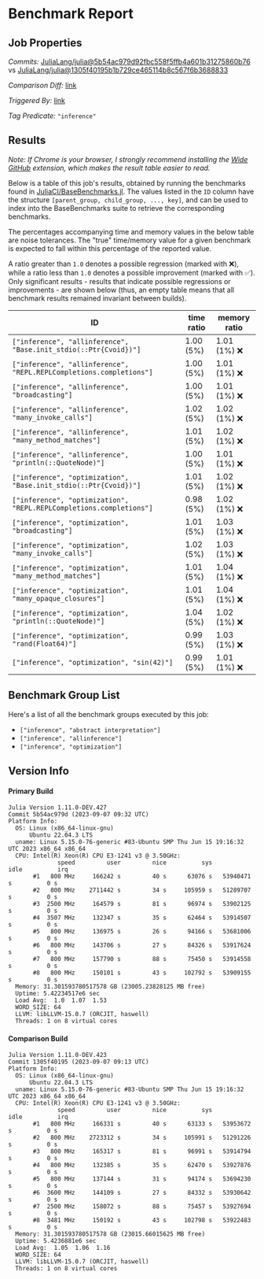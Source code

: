# Benchmark Report

## Job Properties

*Commits:* [JuliaLang/julia@5b54ac979d92fbc558f5ffb4a601b31275860b76](https://github.com/JuliaLang/julia/commit/5b54ac979d92fbc558f5ffb4a601b31275860b76) vs [JuliaLang/julia@1305f40195b1b729ce465114b8c567f6b3688833](https://github.com/JuliaLang/julia/commit/1305f40195b1b729ce465114b8c567f6b3688833)

*Comparison Diff:* [link](https://github.com/JuliaLang/julia/compare/1305f40195b1b729ce465114b8c567f6b3688833..5b54ac979d92fbc558f5ffb4a601b31275860b76)

*Triggered By:* [link](https://github.com/JuliaLang/julia/pull/51185#issuecomment-1709818521)

*Tag Predicate:* `"inference"`

## Results

*Note: If Chrome is your browser, I strongly recommend installing the [Wide GitHub](https://chrome.google.com/webstore/detail/wide-github/kaalofacklcidaampbokdplbklpeldpj?hl=en)
extension, which makes the result table easier to read.*

Below is a table of this job's results, obtained by running the benchmarks found in
[JuliaCI/BaseBenchmarks.jl](https://github.com/JuliaCI/BaseBenchmarks.jl). The values
listed in the `ID` column have the structure `[parent_group, child_group, ..., key]`,
and can be used to index into the BaseBenchmarks suite to retrieve the corresponding
benchmarks.

The percentages accompanying time and memory values in the below table are noise tolerances. The "true"
time/memory value for a given benchmark is expected to fall within this percentage of the reported value.

A ratio greater than `1.0` denotes a possible regression (marked with :x:), while a ratio less
than `1.0` denotes a possible improvement (marked with :white_check_mark:). Only significant results - results
that indicate possible regressions or improvements - are shown below (thus, an empty table means that all
benchmark results remained invariant between builds).

| ID | time ratio | memory ratio |
|----|------------|--------------|
| `["inference", "allinference", "Base.init_stdio(::Ptr{Cvoid})"]` | 1.00 (5%)  | 1.01 (1%) :x: |
| `["inference", "allinference", "REPL.REPLCompletions.completions"]` | 1.00 (5%)  | 1.01 (1%) :x: |
| `["inference", "allinference", "broadcasting"]` | 1.00 (5%)  | 1.01 (1%) :x: |
| `["inference", "allinference", "many_invoke_calls"]` | 1.02 (5%)  | 1.02 (1%) :x: |
| `["inference", "allinference", "many_method_matches"]` | 1.01 (5%)  | 1.02 (1%) :x: |
| `["inference", "allinference", "println(::QuoteNode)"]` | 1.00 (5%)  | 1.01 (1%) :x: |
| `["inference", "optimization", "Base.init_stdio(::Ptr{Cvoid})"]` | 1.01 (5%)  | 1.02 (1%) :x: |
| `["inference", "optimization", "REPL.REPLCompletions.completions"]` | 0.98 (5%)  | 1.02 (1%) :x: |
| `["inference", "optimization", "broadcasting"]` | 1.01 (5%)  | 1.03 (1%) :x: |
| `["inference", "optimization", "many_invoke_calls"]` | 1.02 (5%)  | 1.03 (1%) :x: |
| `["inference", "optimization", "many_method_matches"]` | 1.01 (5%)  | 1.04 (1%) :x: |
| `["inference", "optimization", "many_opaque_closures"]` | 1.01 (5%)  | 1.04 (1%) :x: |
| `["inference", "optimization", "println(::QuoteNode)"]` | 1.04 (5%)  | 1.02 (1%) :x: |
| `["inference", "optimization", "rand(Float64)"]` | 0.99 (5%)  | 1.03 (1%) :x: |
| `["inference", "optimization", "sin(42)"]` | 0.99 (5%)  | 1.01 (1%) :x: |

## Benchmark Group List

Here's a list of all the benchmark groups executed by this job:

- `["inference", "abstract interpretation"]`
- `["inference", "allinference"]`
- `["inference", "optimization"]`

## Version Info

#### Primary Build

```
Julia Version 1.11.0-DEV.427
Commit 5b54ac979d (2023-09-07 09:32 UTC)
Platform Info:
  OS: Linux (x86_64-linux-gnu)
      Ubuntu 22.04.3 LTS
  uname: Linux 5.15.0-76-generic #83-Ubuntu SMP Thu Jun 15 19:16:32 UTC 2023 x86_64 x86_64
  CPU: Intel(R) Xeon(R) CPU E3-1241 v3 @ 3.50GHz: 
              speed         user         nice          sys         idle          irq
       #1   800 MHz     166242 s         40 s      63076 s   53940471 s          0 s
       #2   800 MHz    2711442 s         34 s     105959 s   51289707 s          0 s
       #3  2500 MHz     164579 s         81 s      96974 s   53902125 s          0 s
       #4  3507 MHz     132347 s         35 s      62464 s   53914507 s          0 s
       #5   800 MHz     136975 s         26 s      94166 s   53681006 s          0 s
       #6   800 MHz     143706 s         27 s      84326 s   53917624 s          0 s
       #7   800 MHz     157790 s         88 s      75450 s   53914558 s          0 s
       #8   800 MHz     150101 s         43 s     102792 s   53909155 s          0 s
  Memory: 31.301593780517578 GB (23005.23828125 MB free)
  Uptime: 5.42234517e6 sec
  Load Avg:  1.0  1.07  1.53
  WORD_SIZE: 64
  LLVM: libLLVM-15.0.7 (ORCJIT, haswell)
  Threads: 1 on 8 virtual cores

```

#### Comparison Build

```
Julia Version 1.11.0-DEV.423
Commit 1305f40195 (2023-09-07 09:13 UTC)
Platform Info:
  OS: Linux (x86_64-linux-gnu)
      Ubuntu 22.04.3 LTS
  uname: Linux 5.15.0-76-generic #83-Ubuntu SMP Thu Jun 15 19:16:32 UTC 2023 x86_64 x86_64
  CPU: Intel(R) Xeon(R) CPU E3-1241 v3 @ 3.50GHz: 
              speed         user         nice          sys         idle          irq
       #1   800 MHz     166331 s         40 s      63133 s   53953672 s          0 s
       #2   800 MHz    2723312 s         34 s     105991 s   51291226 s          0 s
       #3   800 MHz     165317 s         81 s      96991 s   53914794 s          0 s
       #4   800 MHz     132385 s         35 s      62470 s   53927876 s          0 s
       #5   800 MHz     137144 s         31 s      94174 s   53694230 s          0 s
       #6  3600 MHz     144109 s         27 s      84332 s   53930642 s          0 s
       #7  2500 MHz     158072 s         88 s      75457 s   53927694 s          0 s
       #8  3481 MHz     150192 s         43 s     102798 s   53922483 s          0 s
  Memory: 31.301593780517578 GB (23015.66015625 MB free)
  Uptime: 5.4236881e6 sec
  Load Avg:  1.05  1.06  1.16
  WORD_SIZE: 64
  LLVM: libLLVM-15.0.7 (ORCJIT, haswell)
  Threads: 1 on 8 virtual cores

```
